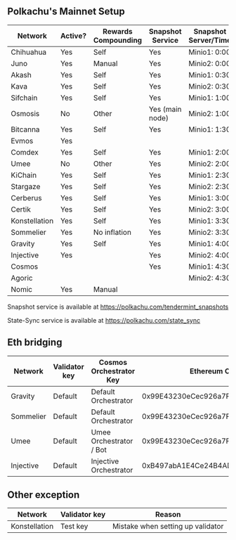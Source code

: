 ## Polkachu's Mainnet Setup

| Network       | Active? | Rewards Compounding | Snapshot Service | Snapshot Server/Time | Tenderduty | RPC | State Sync | Backup Server | Restake |
| ------------- | ------- | ------------------- | ---------------- | -------------------- | ---------- | --- | ---------- | ------------- | ------- |
| Chihuahua     | Yes     | Self                | Yes              | Minio1: 0:00         | Yes        | Yes | Yes        | Yes           | Yes     |
| Juno          | Yes     | Manual              | Yes              | Minio2: 0:00         | Yes        | Yes | Yes        | Yes           | Yes (x) |
| Akash         | Yes     | Self                | Yes              | Minio1: 0:30         | Yes        | Yes | NOOOOOO!   | Yes           |         |
| Kava          | Yes     | Self                | Yes              | Minio2: 0:30         | Yes        | Yes | Yes        | Yes           | Yes     |
| Sifchain      | Yes     | Self                | Yes              | Minio1: 1:00         | Yes        | Yes | Yes        | Yes           | Yes     |
| Osmosis       | No      | Other               | Yes (main node)  | Minio2: 1:00         | No need    | Yes | Yes        | NOOOOOO!      |         |
| Bitcanna      | Yes     | Self                | Yes              | Minio1: 1:30         | Yes        | Yes | Yes        | Yes           | Yes     |
| Evmos         | Yes     |                     |                  |                      |            |     |            |               | Yes     |
| Comdex        | Yes     | Self                | Yes              | Minio1: 2:00         | Yes        | Yes | Yes        | Yes           | Yes     |
| Umee          | No      | Other               | Yes              | Minio2: 2:00         | No need    | Yes | Yes        | Yes           |         |
| KiChain       | Yes     | Self                | Yes              | Minio1: 2:30         | Yes        | Yes | Yes        | Yes           | Yes     |
| Stargaze      | Yes     | Self                | Yes              | Minio2: 2:30         | Yes        | Yes | Yes        | Yes           |         |
| Cerberus      | Yes     | Self                | Yes              | Minio1: 3:00         | Yes        | Yes | Yes        | Yes           | Yes (x) |
| Certik        | Yes     | Self                | Yes              | Minio2: 3:00         | Yes        | Yes | Yes        | Yes           |         |
| Konstellation | Yes     | Self                | Yes              | Minio1: 3:30         | Yes        | Yes | Yes        | Yes           | Yes     |
| Sommelier     | Yes     | No inflation        | Yes              | Minio2: 3:30         | Yes        | Yes | Yes        | Yes           |         |
| Gravity       | Yes     | Self                | Yes              | Minio1: 4:00         | Yes        | Yes | Yes        | Yes           | Yes (x) |
| Injective     | Yes     |                     | Yes              | Minio2: 4:00         | Yes        | Yes | Yes        | Yes           |         |
| Cosmos        |         |                     | Yes              | Minio1: 4:30         |            | Yes | Yes        | Yes           |         |
| Agoric        |         |                     |                  | Minio2: 4:30         |            |     |            |               |         |
| Nomic         | Yes     | Manual              |                  |                      |            |     |            |               |         |

Snapshot service is available at https://polkachu.com/tendermint_snapshots

State-Sync service is available at https://polkachu.com/state_sync

## Eth bridging

| Network   | Validator key | Cosmos Orchestrator Key | Ethereum Orchestrator Key                  |
| --------- | ------------- | ----------------------- | ------------------------------------------ |
| Gravity   | Default       | Default Orchestrator    | 0x99E43230eCec926a7FFc2E4CD22153494D5a84a3 |
| Sommelier | Default       | Default Orchestrator    | 0x99E43230eCec926a7FFc2E4CD22153494D5a84a3 |
| Umee      | Default       | Umee Orchestrator / Bot | 0x99E43230eCec926a7FFc2E4CD22153494D5a84a3 |
| Injective | Default       | Injective Orchestrator  | 0xB497abA1E4Ce24B4ADc2E16Ded30387042B881B7 |

## Other exception

| Network       | Validator key | Reason                            |
| ------------- | ------------- | --------------------------------- |
| Konstellation | Test key      | Mistake when setting up validator |
